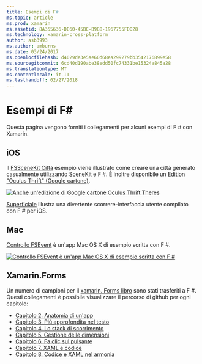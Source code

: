 ```yaml
---
title: Esempi di F#
ms.topic: article
ms.prod: xamarin
ms.assetid: 8A355636-DE60-45BC-B988-1967755FDD28
ms.technology: xamarin-cross-platform
author: asb3993
ms.author: amburns
ms.date: 03/24/2017
ms.openlocfilehash: d4029de3e5ae60d68ea299279bb3542176899e58
ms.sourcegitcommit: 6cd40d190abe38edd50fc74331be15324a845a28
ms.translationtype: MT
ms.contentlocale: it-IT
ms.lasthandoff: 02/27/2018
---
```

# <a name="f-samples"></a>Esempi di F#

Questa pagina vengono forniti i collegamenti per alcuni esempi di F # con Xamarin.

## <a name="ios"></a>iOS

Il [FSSceneKit Città](https://developer.xamarin.com/samples/monotouch/ios8/FSSceneKit/) esempio viene illustrato come creare una città generato casualmente utilizzando [SceneKit](https://developer.xamarin.com/api/namespace/SceneKit/) e F #. È inoltre disponibile un [Edition "Oculus Thrift" (Google cartone)](https://developer.xamarin.com/samples/monotouch/ios8/SceneKitFSharp/).

[ ![](samples-images/fxscenekit-sml.png "Anche un'edizione di Google cartone Oculus Thrift Theres")](samples-images/fxscenekit.png)

[Superficiale](https://github.com/dvdsgl/shallow) illustra una divertente scorrere-interfaccia utente compilato con F # per iOS.

## <a name="mac"></a>Mac

[Controllo FSEvent](https://developer.xamarin.com/samples/mac/FSEvents/) è un'app Mac OS X di esempio scritta con F #.

[ ![](samples-images/fsevents-sml.png "Controllo FSEvent è un'app Mac OS X di esempio scritta con F #")](samples-images/fsevents.png)

## <a name="xamarinforms"></a>Xamarin.Forms

Un numero di campioni per il [xamarin. Forms libro](~/xamarin-forms/creating-mobile-apps-xamarin-forms/index.md) sono stati trasferiti a F #. Questi collegamenti è possibile visualizzare il percorso di github per ogni capitolo:

- [Capitolo 2. Anatomia di un'app](https://github.com/xamarin/xamarin-forms-book-samples/tree/master/Chapter02/FS)
- [Capitolo 3. Più approfondita nel testo](https://github.com/xamarin/xamarin-forms-book-samples/tree/master/Chapter03/FS)
- [Capitolo 4. Lo stack di scorrimento](https://github.com/xamarin/xamarin-forms-book-samples/tree/master/Chapter04/FS)
- [Capitolo 5. Gestione delle dimensioni](https://github.com/xamarin/xamarin-forms-book-samples/tree/master/Chapter05/FS)
- [Capitolo 6. Fa clic sul pulsante](https://github.com/xamarin/xamarin-forms-book-samples/tree/master/Chapter06/FS)
- [Capitolo 7. XAML e codice](https://github.com/xamarin/xamarin-forms-book-samples/tree/master/Chapter07/FS/CodePlusXaml)
- [Capitolo 8. Codice e XAML nel armonia](https://github.com/xamarin/xamarin-forms-book-samples/tree/master/Chapter08/FS/XamlKeypad)

